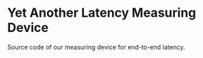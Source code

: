 # Yet Another Latency Measuring Device

Source code of our measuring device for end-to-end latency.
